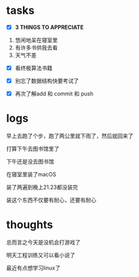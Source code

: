 # tasks
- [x] **3 THINGS TO APPRECIATE**
1. 悠闲地呆在寝室里
2. 有许多书供我去看
3. 天气不差
- [x] 看终极算法书籍
- [x] 别忘了数据结构快要考试了
- [x] 再次了解add 和 commit 和 push


# logs
早上去跑了个步，跑了两公里就下雨了，然后就回来了

打算下午去图书馆里了

下午还是没去图书馆

在寝室里装了macOS

装了两遍到晚上21.23都没装完

装这个东西不仅要有耐心，还要有耐心

# thoughts

总而言之今天是没机会打游戏了

明天工程训练又可以看小说了

最近有点想学习linux了